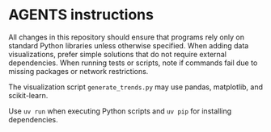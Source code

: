 # AGENTS instructions

All changes in this repository should ensure that programs rely only on standard Python libraries unless otherwise specified. When adding data visualizations, prefer simple solutions that do not require external dependencies. When running tests or scripts, note if commands fail due to missing packages or network restrictions.

The visualization script `generate_trends.py` may use pandas, matplotlib, and scikit-learn.

Use `uv run` when executing Python scripts and `uv pip` for installing dependencies.
